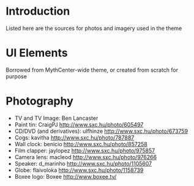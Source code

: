 # Introduction #

Listed here are the sources for photos and imagery used in the theme

# UI Elements #

Borrowed from MythCenter-wide theme, or created from scratch for purpose

# Photography #

  * TV and TV Image: Ben Lancaster
  * Paint tin: CraigPJ http://www.sxc.hu/photo/605497
  * CD/DVD (and derivatives): ulfhinze http://www.sxc.hu/photo/673759
  * Cogs: kavitha http://www.sxc.hu/photo/787887
  * Wall clock: benicio http://www.sxc.hu/photo/857258
  * Film clapper: jaylopez http://www.sxc.hu/photo/975857
  * Camera lens: macleod http://www.sxc.hu/photo/976266
  * Speaker: d\_marinho http://www.sxc.hu/photo/1105607
  * Globe: flaivoloka http://www.sxc.hu/photo/1158739
  * Boxee logo: Boxee http://www.boxee.tv/